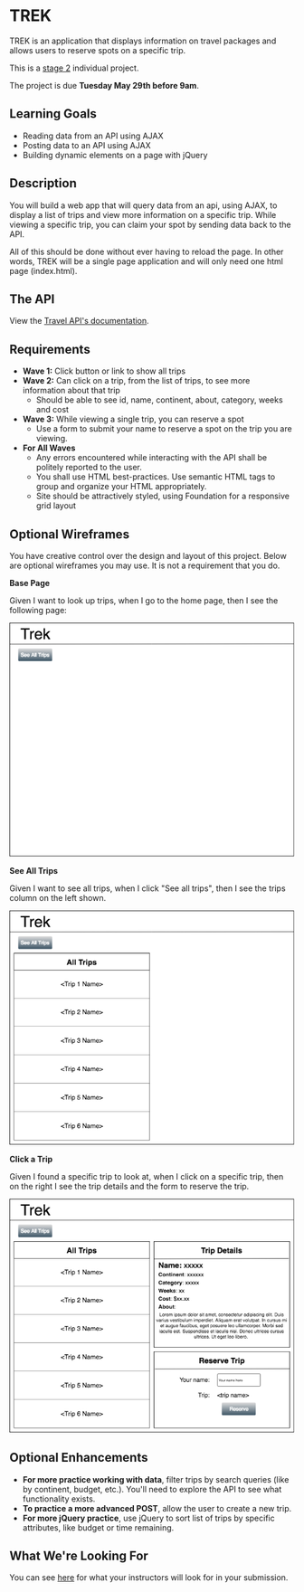 # TREK

TREK is an application that displays information on travel packages and allows users to reserve spots on a specific trip.

This is a [stage 2](https://github.com/Ada-Developers-Academy/pedagogy/blob/master/rule-of-three.md) individual project.

The project is due **Tuesday May 29th before 9am**. 

## Learning Goals

- Reading data from an API using AJAX
- Posting data to an API using AJAX
- Building dynamic elements on a page with jQuery

## Description

You will build a web app that will query data from an api, using AJAX, to display a list of trips and view more information on a specific trip. While viewing a specific trip, you can claim your spot by sending data back to the API.

All of this should be done without ever having to reload the page. In other words, TREK will be a single page application and will only need one html page (index.html).

## The API

View the [Travel API's documentation](https://github.com/AdaGold/trip_api).

## Requirements
- **Wave 1:** Click button or link to show all trips
- **Wave 2:** Can click on a trip, from the list of trips, to see more information about that trip
  - Should be able to see id, name, continent, about, category, weeks and cost
- **Wave 3:** While viewing a single trip, you can reserve a spot
  - Use a form to submit your name to reserve a spot on the trip you are viewing.
- **For All Waves**
  - Any errors encountered while interacting with the API shall be politely reported to the user.
  - You shall use HTML best-practices. Use semantic HTML tags to group and organize your HTML appropriately.
  - Site should be attractively styled, using Foundation for a responsive grid layout

## Optional Wireframes
You have creative control over the design and layout of this project. Below are optional wireframes you may use. It is not a requirement that you do.

**Base Page**

Given I want to look up trips, when I go to the home page, then I see the following page:

![base page](wireframes/base-page.png)

**See All Trips**

Given I want to see all trips, when I click "See all trips", then I see the trips column on the left shown.

![see all trips](wireframes/see-all-trips.png)

**Click a Trip**

Given I found a specific trip to look at, when I click on a specific trip, then on the right I see the trip details and the form to reserve the trip.

![click a trip](wireframes/click-a-trip.png)


<!-- https://www.draw.io/#G1n5hDq4YfmeGtHQ9U0Cx0aZWyeUqNxq9B -->

## Optional Enhancements

- **For more practice working with data**, filter trips by search queries (like by continent, budget, etc.). You'll need to explore the API to see what functionality exists.
- **To practice a more advanced POST**, allow the user to create a new trip.
- **For more jQuery practice**, use jQuery to sort list of trips by specific attributes, like budget or time remaining.

## What We're Looking For
You can see [here](./feedback.md) for what your instructors will look for in your submission. 
